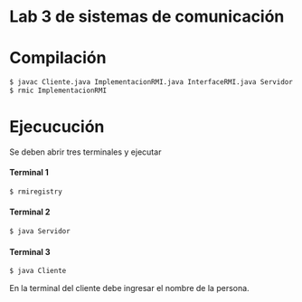 # Lab 3 de sistemas de comunicación

# Compilación
```sh
$ javac Cliente.java ImplementacionRMI.java InterfaceRMI.java Servidor.java
$ rmic ImplementacionRMI
```
# Ejecucución
Se deben abrir tres terminales y ejecutar

#### Terminal 1
```sh
$ rmiregistry
```
#### Terminal 2
```sh
$ java Servidor
```
#### Terminal 3
```sh
$ java Cliente
```
En la terminal del cliente debe ingresar el nombre de la persona.

[//]: # ( http://dillinger.io/, https://stackedit.io/editor)